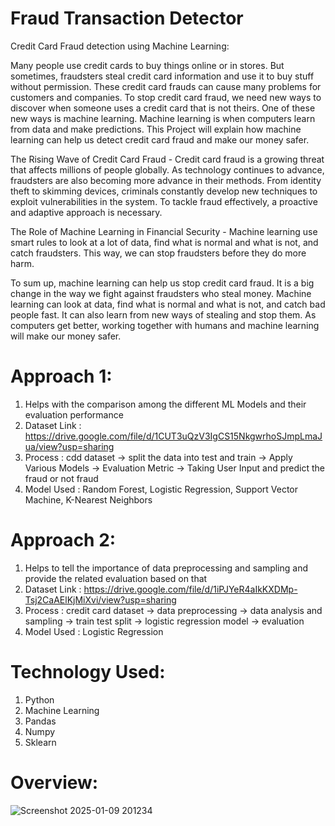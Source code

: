 # Fraud Transaction Detector
Credit Card Fraud detection using Machine Learning:

Many people use credit cards to buy things online or in stores. But sometimes, fraudsters steal credit card information and use it to buy stuff without permission. These credit card frauds can cause many problems for customers and companies. To stop credit card fraud, we need new ways to discover when someone uses a credit card that is not theirs. One of these new ways is machine learning. Machine learning is when computers learn from data and make predictions. This Project will explain how machine learning can help us detect credit card fraud and make our money safer.

The Rising Wave of Credit Card Fraud - Credit card fraud is a growing threat that affects millions of people globally. As technology continues to advance, fraudsters are also becoming more advance in their methods. From identity theft to skimming devices, criminals constantly develop new techniques to exploit vulnerabilities in the system. To tackle fraud effectively, a proactive and adaptive approach is necessary.

The Role of Machine Learning in Financial Security - Machine learning use smart rules to look at a lot of data, find what is normal and what is not, and catch fraudsters. This way, we can stop fraudsters before they do more harm.

To sum up, machine learning can help us stop credit card fraud. It is a big change in the way we fight against fraudsters who steal money. Machine learning can look at data, find what is normal and what is not, and catch bad people fast. It can also learn from new ways of stealing and stop them. As computers get better, working together with humans and machine learning will make our money safer.

# Approach 1:
1. Helps with the comparison among the different ML Models and their evaluation performance
2. Dataset Link : https://drive.google.com/file/d/1CUT3uQzV3IgCS15NkgwrhoSJmpLmaJua/view?usp=sharing
3. Process : cdd dataset -> split the data into test and train -> Apply Various Models -> Evaluation Metric -> Taking User Input and predict the fraud or not fraud
4. Model Used : Random Forest, Logistic Regression, Support Vector Machine, K-Nearest Neighbors

# Approach 2:
1. Helps to tell the importance of data preprocessing and sampling and provide the related evaluation based on that
2. Dataset Link : https://drive.google.com/file/d/1iPJYeR4aIkKXDMp-Tsj2CaAElKjMiXvi/view?usp=sharing
3. Process : credit card dataset -> data preprocessing -> data analysis and sampling -> train test split -> logistic regression model -> evaluation
4. Model Used : Logistic Regression

# Technology Used:
1. Python
2. Machine Learning
3. Pandas
4. Numpy
5. Sklearn

# Overview:
![Screenshot 2025-01-09 201234](https://github.com/user-attachments/assets/ce7d302e-402f-40fc-b40c-2c8e257c43bf)
